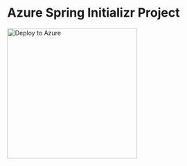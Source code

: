 # Azure Spring Initializr Project

<a href="https://yonghui-deploy-dev-apps-deploydemo.azuremicroservices.io/deploy.html?url=https://github.com/hui1110/deploydemo&branch=dev" data-linktype="external">
    <img src="https://user-images.githubusercontent.com/58474919/236122963-8c0857bb-3822-4485-892a-445fa33f1612.png" alt="Deploy to Azure" width="300px" data-linktype="relative-path">
</a>
